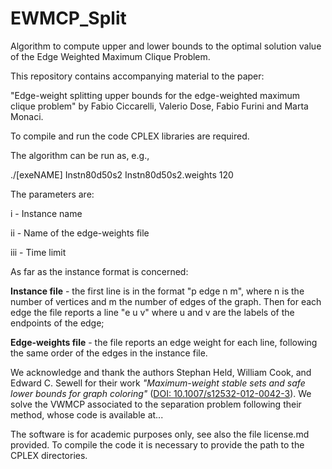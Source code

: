 # EWMCP_Split
Algorithm to compute upper and lower bounds to the optimal solution value of the Edge Weighted Maximum Clique Problem.

This repository contains accompanying material to the paper:

"Edge-weight splitting upper bounds for the edge-weighted maximum clique problem"
by Fabio Ciccarelli, Valerio Dose, Fabio Furini and Marta Monaci. 

To compile and run the code CPLEX libraries are required.

The algorithm can be run as, e.g.,

./[exeNAME] Instn80d50s2  Instn80d50s2.weights 120

The parameters are:

i - Instance name  

ii - Name of the edge-weights file  

iii - Time limit  


As far as the instance format is concerned: 

**Instance file** - the first line is in the format "p  edge  n  m", where n is the number of vertices and m the number of edges of the graph. Then for each edge the file reports a line "e  u  v" where u and v are the labels of the endpoints of the edge;

**Edge-weights file** - the file reports an edge weight for each line, following the same order of the edges in the instance file.

We acknowledge and thank the authors Stephan Held, William Cook, and Edward C. Sewell for their work *"Maximum-weight stable sets and safe lower bounds for graph coloring"* ([DOI: 10.1007/s12532-012-0042-3](https://doi.org/10.1007/s12532-012-0042-3)). We solve the VWMCP associated to the separation problem following their method, whose code is available at...

 

The software is for academic purposes only, see also the file license.md provided. To compile the code it is necessary to provide the path to the CPLEX directories.

